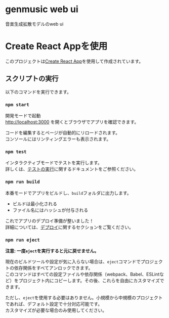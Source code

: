 # genmusic web ui

音楽生成拡散モデルのweb ui

# Create React Appを使用

このプロジェクトは[Create React App](https://github.com/facebook/create-react-app)を使用して作成されています。

## スクリプトの実行

以下のコマンドを実行できます。

### `npm start`

開発モードで起動  
[http://localhost:3000](http://localhost:3000) を開くとブラウザでアプリを確認できます。

コードを編集するとページが自動的にリロードされます。  
コンソールにはリンティングエラーも表示されます。

### `npm test`

インタラクティブモードでテストを実行します。  
詳しくは、[テストの実行](https://facebook.github.io/create-react-app/docs/running-tests)に関するドキュメントをご参照ください。

### `npm run build`

本番モードでアプリをビルドし、`build`フォルダに出力します。  

- ビルドは最小化される
- ファイル名にはハッシュが付与される

これでアプリのデプロイ準備が整いました！  
詳細については、[デプロイ](https://facebook.github.io/create-react-app/docs/deployment)に関するセクションをご覧ください。

### `npm run eject`

**注意: 一度`eject`を実行すると元に戻せません。**

現在のビルドツールや設定が気に入らない場合は、`eject`コマンドでプロジェクトの依存関係をすべてアンロックできます。  
このコマンドはすべての設定ファイルや依存関係（webpack、Babel、ESLintなど）をプロジェクト内にコピーします。その後、これらを自由にカスタマイズできます。

ただし、`eject`を使用する必要はありません。小規模から中規模のプロジェクトであれば、デフォルト設定で十分対応可能です。  
カスタマイズが必要な場合のみ使用してください。
